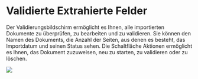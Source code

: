 # Validierte Extrahierte Felder

Der Validierungsbildschirm ermöglicht es Ihnen, alle importierten Dokumente zu überprüfen, zu bearbeiten und zu validieren. Sie können den Namen des Dokuments, die Anzahl der Seiten, aus denen es besteht, das Importdatum und seinen Status sehen. Die Schaltfläche Aktionen ermöglicht es Ihnen, das Dokument zuzuweisen, neu zu starten, zu validieren oder zu löschen.

![](https://lh7-us.googleusercontent.com/Qsuq276tKp5GdkYv3Jfcjqske-IBpS-KqAtYf4q5mwEy6SFbsl9hC4oC94m8jwgnAOmTT7uHn2RPen-rXLo6q0ya7tHsJxjr0dbBeLDx6dAnjF6B0czSDQJxdDhx-E7OZD6MFZh-237jAfPrgQF0wGQ)
